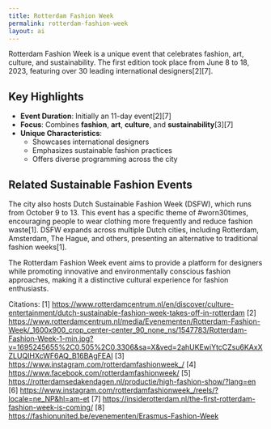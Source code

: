 ```yaml
---
title: Rotterdam Fashion Week
permalink: rotterdam-fashion-week
layout: ai
---
```



Rotterdam Fashion Week is a unique event that celebrates fashion, art, culture, and sustainability. The first edition took place from June 8 to 18, 2023, featuring over 30 leading international designers[2][7].

## Key Highlights

- **Event Duration**: Initially an 11-day event[2][7]
- **Focus**: Combines **fashion**, **art**, **culture**, and **sustainability**[3][7]
- **Unique Characteristics**:
  - Showcases international designers
  - Emphasizes sustainable fashion practices
  - Offers diverse programming across the city

## Related Sustainable Fashion Events

The city also hosts Dutch Sustainable Fashion Week (DSFW), which runs from October 9 to 13. This event has a specific theme of #worn30times, encouraging people to wear clothing more frequently and reduce fashion waste[1]. DSFW expands across multiple Dutch cities, including Rotterdam, Amsterdam, The Hague, and others, presenting an alternative to traditional fashion weeks[1].

The Rotterdam Fashion Week event aims to provide a platform for designers while promoting innovative and environmentally conscious fashion approaches, making it a distinctive cultural experience for fashion enthusiasts.

Citations:
[1] https://www.rotterdamcentrum.nl/en/discover/culture-entertainment/dutch-sustainable-fashion-week-takes-off-in-rotterdam
[2] https://www.rotterdamcentrum.nl/media/Evenementen/Rotterdam-Fashion-Week/_1600x900_crop_center-center_90_none_ns/1547783/Rotterdam-Fashion-Week-1-min.jpg?v=1695245655%2C0.505%2C0.3306&sa=X&ved=2ahUKEwiYtcCZsu6KAxXZLUQIHXcWF6AQ_B16BAgFEAI
[3] https://www.instagram.com/rotterdamfashionweek_/
[4] https://www.facebook.com/rotterdamfashionweek/
[5] https://rotterdamsedakendagen.nl/productie/high-fashion-show/?lang=en
[6] https://www.instagram.com/rotterdamfashionweek_/reels/?locale=ne_NP&hl=am-et
[7] https://insiderotterdam.nl/the-first-rotterdam-fashion-week-is-coming/
[8] https://fashionunited.be/evenementen/Erasmus-Fashion-Week
